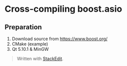 # Cross-compiling boost.asio

## Preparation
1. Download source from https://www.boost.org/
2. CMake (example)
3. Qt 5.10.1 & MinGW


> Written with [StackEdit](https://stackedit.io/).
<!--stackedit_data:
eyJoaXN0b3J5IjpbLTY5MDgzMzc4Nyw4MDQ4MzMxMDZdfQ==
-->
